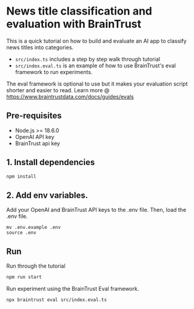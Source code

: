 # News title classification and evaluation with BrainTrust

This is a quick tutorial on how to build and evaluate an AI app to classify news titles into categories.
- `src/index.ts` includes a step by step walk through tutorial
- `src/index.eval.ts` is an example of how to use BrainTrust's eval framework to run experiments.

The eval framework is optional to use but it makes your evaluation script shorter and easier to read. Learn more @ https://www.braintrustdata.com/docs/guides/evals

## Pre-requisites

- Node.js >= 18.6.0
- OpenAI API key
- BrainTrust api key

## 1. Install dependencies
```bash
npm install
```

## 2. Add env variables.
Add your OpenAI and BrainTrust API keys to the .env file. Then, load the .env file.

```
mv .env.example .env
source .env
```

## Run

Run through the tutorial
```bash
npm run start
```

Run experiment using the BrainTrust Eval framework.
```
npx braintrust eval src/index.eval.ts
```
